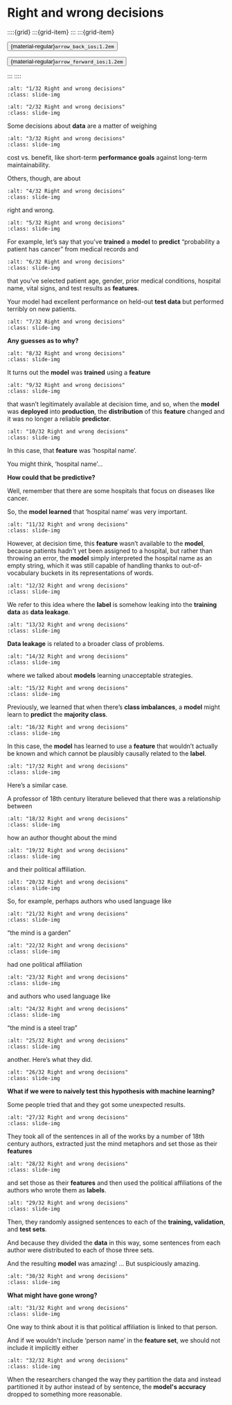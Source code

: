 # Right and wrong decisions

<aside class="margin sidebar">

::::{grid}
:::{grid-item}
:::
:::{grid-item}
<div id="slide-controls" class="btn-toolbar justify-content-between">

<button id="arrow_back" class="sd-btn">{material-regular}`arrow_back_ios;1.2em`</button>

<button id="arrow_forward" class="sd-btn">{material-regular}`arrow_forward_ios;1.2em`</button>
</div>
:::
::::
</aside>
<div class="slides">
<div>

```{image} ../../../images/gcp_courses/production_ml_systems/designing_adaptable_ml_syste/right_and_wrong_decisions/001.jpg
:alt: "1/32 Right and wrong decisions"
:class: slide-img
```
<div class="cell tag_remove-input tag_output_scroll docutils container">
<div class="cell_output docutils container">


</div>
</div>
</div>
</div>
<div class="slides">
<div>

```{image} ../../../images/gcp_courses/production_ml_systems/designing_adaptable_ml_syste/right_and_wrong_decisions/002.jpg
:alt: "2/32 Right and wrong decisions"
:class: slide-img
```
<div class="cell tag_remove-input tag_output_scroll docutils container">
<div class="cell_output docutils container">

Some decisions about **data** are a matter of weighing
</div>
</div>
</div>
</div>
<div class="slides">
<div>

```{image} ../../../images/gcp_courses/production_ml_systems/designing_adaptable_ml_syste/right_and_wrong_decisions/003.jpg
:alt: "3/32 Right and wrong decisions"
:class: slide-img
```
<div class="cell tag_remove-input tag_output_scroll docutils container">
<div class="cell_output docutils container">

cost vs. benefit, like short-term
**performance goals** against long-term maintainability. 

Others, though, are about
</div>
</div>
</div>
</div>
<div class="slides">
<div>

```{image} ../../../images/gcp_courses/production_ml_systems/designing_adaptable_ml_syste/right_and_wrong_decisions/004.jpg
:alt: "4/32 Right and wrong decisions"
:class: slide-img
```
<div class="cell tag_remove-input tag_output_scroll docutils container">
<div class="cell_output docutils container">

right and wrong.
</div>
</div>
</div>
</div>
<div class="slides">
<div>

```{image} ../../../images/gcp_courses/production_ml_systems/designing_adaptable_ml_syste/right_and_wrong_decisions/005.jpg
:alt: "5/32 Right and wrong decisions"
:class: slide-img
```
<div class="cell tag_remove-input tag_output_scroll docutils container">
<div class="cell_output docutils container">

For example, let’s say that you’ve **trained** a **model** to **predict** “probability a patient has cancer” from medical records and
</div>
</div>
</div>
</div>
<div class="slides">
<div>

```{image} ../../../images/gcp_courses/production_ml_systems/designing_adaptable_ml_syste/right_and_wrong_decisions/006.jpg
:alt: "6/32 Right and wrong decisions"
:class: slide-img
```
<div class="cell tag_remove-input tag_output_scroll docutils container">
<div class="cell_output docutils container">

that you’ve selected patient age, gender, prior medical conditions, hospital name, vital signs, and test results as **features**. 

Your model had excellent performance on held-out **test data** but performed terribly on new patients.
</div>
</div>
</div>
</div>
<div class="slides">
<div>

```{image} ../../../images/gcp_courses/production_ml_systems/designing_adaptable_ml_syste/right_and_wrong_decisions/007.jpg
:alt: "7/32 Right and wrong decisions"
:class: slide-img
```
<div class="cell tag_remove-input tag_output_scroll docutils container">
<div class="cell_output docutils container">

**Any guesses as to why?**
</div>
</div>
</div>
</div>
<div class="slides">
<div>

```{image} ../../../images/gcp_courses/production_ml_systems/designing_adaptable_ml_syste/right_and_wrong_decisions/008.jpg
:alt: "8/32 Right and wrong decisions"
:class: slide-img
```
<div class="cell tag_remove-input tag_output_scroll docutils container">
<div class="cell_output docutils container">

It turns out the **model** was **trained** using a **feature**
</div>
</div>
</div>
</div>
<div class="slides">
<div>

```{image} ../../../images/gcp_courses/production_ml_systems/designing_adaptable_ml_syste/right_and_wrong_decisions/009.jpg
:alt: "9/32 Right and wrong decisions"
:class: slide-img
```
<div class="cell tag_remove-input tag_output_scroll docutils container">
<div class="cell_output docutils container">

that wasn’t legitimately available at decision time, and so, when the **model** was **deployed** into **production**, the **distribution** of this **feature** changed and it was no longer
a reliable **predictor**.
</div>
</div>
</div>
</div>
<div class="slides">
<div>

```{image} ../../../images/gcp_courses/production_ml_systems/designing_adaptable_ml_syste/right_and_wrong_decisions/010.jpg
:alt: "10/32 Right and wrong decisions"
:class: slide-img
```
<div class="cell tag_remove-input tag_output_scroll docutils container">
<div class="cell_output docutils container">

In this case, that **feature** was ‘hospital name’. 

You might think, ‘hospital name’... 

**How could that be predictive?** 

Well, remember that there are some hospitals that focus on
diseases like cancer. 

So, the **model learned** that ‘hospital name’ was very important.
</div>
</div>
</div>
</div>
<div class="slides">
<div>

```{image} ../../../images/gcp_courses/production_ml_systems/designing_adaptable_ml_syste/right_and_wrong_decisions/011.jpg
:alt: "11/32 Right and wrong decisions"
:class: slide-img
```
<div class="cell tag_remove-input tag_output_scroll docutils container">
<div class="cell_output docutils container">

However, at decision time, this **feature** wasn’t available to the **model**, because patients hadn't yet been assigned to a hospital, but rather than throwing an error, the **model** simply interpreted the hospital name as an empty string, which it was still
capable of handling thanks to out-of-vocabulary buckets in its representations of words.
</div>
</div>
</div>
</div>
<div class="slides">
<div>

```{image} ../../../images/gcp_courses/production_ml_systems/designing_adaptable_ml_syste/right_and_wrong_decisions/012.jpg
:alt: "12/32 Right and wrong decisions"
:class: slide-img
```
<div class="cell tag_remove-input tag_output_scroll docutils container">
<div class="cell_output docutils container">

We refer to this idea where the **label** is somehow leaking into the **training data** as **data leakage**.
</div>
</div>
</div>
</div>
<div class="slides">
<div>

```{image} ../../../images/gcp_courses/production_ml_systems/designing_adaptable_ml_syste/right_and_wrong_decisions/013.jpg
:alt: "13/32 Right and wrong decisions"
:class: slide-img
```
<div class="cell tag_remove-input tag_output_scroll docutils container">
<div class="cell_output docutils container">

**Data leakage** is related to a broader class of problems.
</div>
</div>
</div>
</div>
<div class="slides">
<div>

```{image} ../../../images/gcp_courses/production_ml_systems/designing_adaptable_ml_syste/right_and_wrong_decisions/014.jpg
:alt: "14/32 Right and wrong decisions"
:class: slide-img
```
<div class="cell tag_remove-input tag_output_scroll docutils container">
<div class="cell_output docutils container">

where we talked about **models** learning unacceptable strategies.
</div>
</div>
</div>
</div>
<div class="slides">
<div>

```{image} ../../../images/gcp_courses/production_ml_systems/designing_adaptable_ml_syste/right_and_wrong_decisions/015.jpg
:alt: "15/32 Right and wrong decisions"
:class: slide-img
```
<div class="cell tag_remove-input tag_output_scroll docutils container">
<div class="cell_output docutils container">

Previously, we learned that when there’s **class imbalances**, a **model** might learn to
**predict** the **majority class**.
</div>
</div>
</div>
</div>
<div class="slides">
<div>

```{image} ../../../images/gcp_courses/production_ml_systems/designing_adaptable_ml_syste/right_and_wrong_decisions/016.jpg
:alt: "16/32 Right and wrong decisions"
:class: slide-img
```
<div class="cell tag_remove-input tag_output_scroll docutils container">
<div class="cell_output docutils container">

In this case, the **model** has learned to use a **feature** that wouldn’t actually be known
and which cannot be plausibly causally related to the **label**.
</div>
</div>
</div>
</div>
<div class="slides">
<div>

```{image} ../../../images/gcp_courses/production_ml_systems/designing_adaptable_ml_syste/right_and_wrong_decisions/017.jpg
:alt: "17/32 Right and wrong decisions"
:class: slide-img
```
<div class="cell tag_remove-input tag_output_scroll docutils container">
<div class="cell_output docutils container">

Here’s a similar case.

A professor of 18th century literature believed that there was a relationship between
</div>
</div>
</div>
</div>
<div class="slides">
<div>

```{image} ../../../images/gcp_courses/production_ml_systems/designing_adaptable_ml_syste/right_and_wrong_decisions/018.jpg
:alt: "18/32 Right and wrong decisions"
:class: slide-img
```
<div class="cell tag_remove-input tag_output_scroll docutils container">
<div class="cell_output docutils container">

how an author thought about the mind
</div>
</div>
</div>
</div>
<div class="slides">
<div>

```{image} ../../../images/gcp_courses/production_ml_systems/designing_adaptable_ml_syste/right_and_wrong_decisions/019.jpg
:alt: "19/32 Right and wrong decisions"
:class: slide-img
```
<div class="cell tag_remove-input tag_output_scroll docutils container">
<div class="cell_output docutils container">

and their political affiliation.
</div>
</div>
</div>
</div>
<div class="slides">
<div>

```{image} ../../../images/gcp_courses/production_ml_systems/designing_adaptable_ml_syste/right_and_wrong_decisions/020.jpg
:alt: "20/32 Right and wrong decisions"
:class: slide-img
```
<div class="cell tag_remove-input tag_output_scroll docutils container">
<div class="cell_output docutils container">

So, for example, perhaps authors who used language like
</div>
</div>
</div>
</div>
<div class="slides">
<div>

```{image} ../../../images/gcp_courses/production_ml_systems/designing_adaptable_ml_syste/right_and_wrong_decisions/021.jpg
:alt: "21/32 Right and wrong decisions"
:class: slide-img
```
<div class="cell tag_remove-input tag_output_scroll docutils container">
<div class="cell_output docutils container">

“the mind is a garden”
</div>
</div>
</div>
</div>
<div class="slides">
<div>

```{image} ../../../images/gcp_courses/production_ml_systems/designing_adaptable_ml_syste/right_and_wrong_decisions/022.jpg
:alt: "22/32 Right and wrong decisions"
:class: slide-img
```
<div class="cell tag_remove-input tag_output_scroll docutils container">
<div class="cell_output docutils container">

had one political affiliation
</div>
</div>
</div>
</div>
<div class="slides">
<div>

```{image} ../../../images/gcp_courses/production_ml_systems/designing_adaptable_ml_syste/right_and_wrong_decisions/023.jpg
:alt: "23/32 Right and wrong decisions"
:class: slide-img
```
<div class="cell tag_remove-input tag_output_scroll docutils container">
<div class="cell_output docutils container">

and authors who used language like
</div>
</div>
</div>
</div>
<div class="slides">
<div>

```{image} ../../../images/gcp_courses/production_ml_systems/designing_adaptable_ml_syste/right_and_wrong_decisions/024.jpg
:alt: "24/32 Right and wrong decisions"
:class: slide-img
```
<div class="cell tag_remove-input tag_output_scroll docutils container">
<div class="cell_output docutils container">

“the mind is a steel trap”
</div>
</div>
</div>
</div>
<div class="slides">
<div>

```{image} ../../../images/gcp_courses/production_ml_systems/designing_adaptable_ml_syste/right_and_wrong_decisions/025.jpg
:alt: "25/32 Right and wrong decisions"
:class: slide-img
```
<div class="cell tag_remove-input tag_output_scroll docutils container">
<div class="cell_output docutils container">

another. Here’s what they did.
</div>
</div>
</div>
</div>
<div class="slides">
<div>

```{image} ../../../images/gcp_courses/production_ml_systems/designing_adaptable_ml_syste/right_and_wrong_decisions/026.jpg
:alt: "26/32 Right and wrong decisions"
:class: slide-img
```
<div class="cell tag_remove-input tag_output_scroll docutils container">
<div class="cell_output docutils container">

**What if we were to naively test this hypothesis with machine learning?** 

Some people tried that and they got some unexpected results.
</div>
</div>
</div>
</div>
<div class="slides">
<div>

```{image} ../../../images/gcp_courses/production_ml_systems/designing_adaptable_ml_syste/right_and_wrong_decisions/027.jpg
:alt: "27/32 Right and wrong decisions"
:class: slide-img
```
<div class="cell tag_remove-input tag_output_scroll docutils container">
<div class="cell_output docutils container">

They took all of the sentences in all of the works by a number of 18th century authors,
extracted just the mind metaphors and set those as their **features**
</div>
</div>
</div>
</div>
<div class="slides">
<div>

```{image} ../../../images/gcp_courses/production_ml_systems/designing_adaptable_ml_syste/right_and_wrong_decisions/028.jpg
:alt: "28/32 Right and wrong decisions"
:class: slide-img
```
<div class="cell tag_remove-input tag_output_scroll docutils container">
<div class="cell_output docutils container">

and set those as their **features** and then used the political affiliations of the authors who wrote them as **labels**.
</div>
</div>
</div>
</div>
<div class="slides">
<div>

```{image} ../../../images/gcp_courses/production_ml_systems/designing_adaptable_ml_syste/right_and_wrong_decisions/029.jpg
:alt: "29/32 Right and wrong decisions"
:class: slide-img
```
<div class="cell tag_remove-input tag_output_scroll docutils container">
<div class="cell_output docutils container">

Then, they randomly assigned sentences to each of the **training, validation**, and **test sets**. 

And because they divided the **data** in this way, some sentences from each author were distributed to each of those three sets. 

And the resulting **model** was amazing! … But suspiciously amazing.
</div>
</div>
</div>
</div>
<div class="slides">
<div>

```{image} ../../../images/gcp_courses/production_ml_systems/designing_adaptable_ml_syste/right_and_wrong_decisions/030.jpg
:alt: "30/32 Right and wrong decisions"
:class: slide-img
```
<div class="cell tag_remove-input tag_output_scroll docutils container">
<div class="cell_output docutils container">

**What might have gone wrong?**
</div>
</div>
</div>
</div>
<div class="slides">
<div>

```{image} ../../../images/gcp_courses/production_ml_systems/designing_adaptable_ml_syste/right_and_wrong_decisions/031.jpg
:alt: "31/32 Right and wrong decisions"
:class: slide-img
```
<div class="cell tag_remove-input tag_output_scroll docutils container">
<div class="cell_output docutils container">

One way to think about it is that political affiliation is linked to that person. 

And if we wouldn't include ‘person name’ in the **feature set**, we should not include it implicitly either
</div>
</div>
</div>
</div>
<div class="slides">
<div>

```{image} ../../../images/gcp_courses/production_ml_systems/designing_adaptable_ml_syste/right_and_wrong_decisions/032.jpg
:alt: "32/32 Right and wrong decisions"
:class: slide-img
```
<div class="cell tag_remove-input tag_output_scroll docutils container">
<div class="cell_output docutils container">

When the researchers changed the way they partition the data and instead partitioned it by author instead of by sentence, the **model's accuracy** dropped to something more reasonable.
</div>
</div>
</div>
</div>
